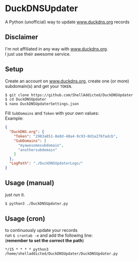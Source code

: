 # DuckDNSUpdater
A Python (unofficial) way to update www.duckdns.org records

## Disclaimer
I'm not affiliated in any way with www.duckdns.org.  
I just use their awesome service.

## Setup
Create an account on www.duckdns.org, create one (or more) subdomain(s) and get your `TOKEN`.
```bash
$ git clone https://github.com/ShellAddicted/DuckDNSUpdater
$ cd DuckDNSUpdater
$ nano DuckDNSUpdaterSettings.json
```
Fill `SubDomains` and `Token` with your own values:  
Example:
```json
{
  "DuckDNS.org": {
    "Token": "2983a851-8e8d-48a4-9c93-0d1a276fadcb",
    "SubDomains": [
      "myawesomesubdomain",
      "anothersubdomain"
    ]
  },
  "LogPath": "./DuckDNSUpdaterLogs/"
}
```

## Usage (manual)
just run it.
```bash
$ python3 ./DuckDNSUpdater.py
```
## Usage (cron)
to continuously update your records  
run `$ crontab -e` and add the following line:  
(<b>remember to set the correct the path</b>)
```
*/15 * * * * python3 /home/shelladdicted/DuckDNSUpdater/DuckDNSUpdater.py
```
